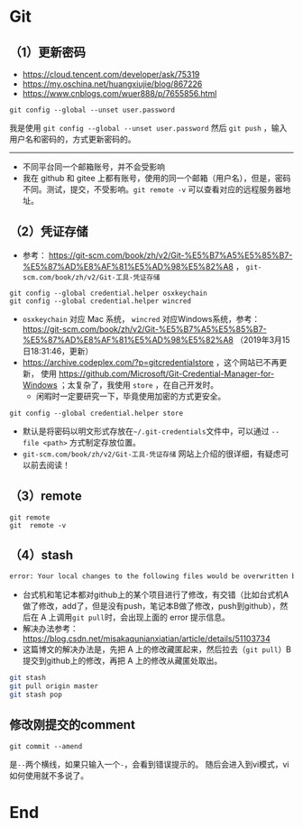 # Git

## （1）更新密码

- https://cloud.tencent.com/developer/ask/75319
- https://my.oschina.net/huangxiujie/blog/867226
- https://www.cnblogs.com/wuer888/p/7655856.html

```
git config --global --unset user.password
```


我是使用 `git config --global --unset user.password` 然后 `git push` ，输入用户名和密码的，方式更新密码的。

---

- 不同平台同一个邮箱账号，并不会受影响
- 我在 github 和 gitee 上都有账号，使用的同一个邮箱（用户名），但是，密码不同。测试，提交，不受影响。`git remote -v` 可以查看对应的远程服务器地址。

## （2）凭证存储

- 参考： <https://git-scm.com/book/zh/v2/Git-%E5%B7%A5%E5%85%B7-%E5%87%AD%E8%AF%81%E5%AD%98%E5%82%A8> ， `git-scm.com/book/zh/v2/Git-工具-凭证存储`

```
git config --global credential.helper osxkeychain
git config --global credential.helper wincred
```

- `osxkeychain` 对应 Mac 系统， `wincred` 对应Windows系统，参考： <https://git-scm.com/book/zh/v2/Git-%E5%B7%A5%E5%85%B7-%E5%87%AD%E8%AF%81%E5%AD%98%E5%82%A8>  （2019年3月15日18:31:46，更新）
- <https://archive.codeplex.com/?p=gitcredentialstore> ，这个网站已不再更新， 使用 <https://github.com/Microsoft/Git-Credential-Manager-for-Windows> ；太复杂了，我使用 `store` ，在自己开发时。
  - 闲暇时一定要研究一下，毕竟使用加密的方式更安全。

```
git config --global credential.helper store
```
- 默认是将密码以明文形式存放在`~/.git-credentials`文件中，可以通过 `--file <path>` 方式制定存放位置。
- `git-scm.com/book/zh/v2/Git-工具-凭证存储` 网站上介绍的很详细，有疑虑可以前去阅读！

## （3）remote

```
git remote
git  remote -v
```

## （4）stash

```sh
error: Your local changes to the following files would be overwritten by merge:
```

- 台式机和笔记本都对github上的某个项目进行了修改，有交错（比如台式机A做了修改，add了，但是没有push，笔记本B做了修改，push到github），然后在 A 上调用`git pull`时，会出现上面的 error 提示信息。
- 解决办法参考： <https://blog.csdn.net/misakaqunianxiatian/article/details/51103734>
- 这篇博文的解决办法是，先把 A 上的修改藏匿起来，然后拉去（`git pull`）B提交到github上的修改，再把 A 上的修改从藏匿处取出。

```sh
git stash
git pull origin master
git stash pop
```

## 修改刚提交的comment

```
git commit --amend
```

是`--`两个横线，如果只输入一个`-`，会看到错误提示的。
随后会进入到vi模式，vi如何使用就不多说了。
















# End